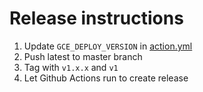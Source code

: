 # Release instructions

1. Update `GCE_DEPLOY_VERSION` in [action.yml](action.yml) 
2. Push latest to master branch
3. Tag with `v1.x.x` and `v1`
4. Let Github Actions run to create release
